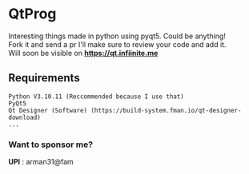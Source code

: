 # QtProg
Interesting things made in python using pyqt5. Could be anything!<br>
Fork it and send a pr I'll make sure to review your code and add it.<br>
Will soon be visible on **https://qt.infiinite.me**

## Requirements
```
Python V3.10.11 (Reccommended because I use that)
PyQt5
Qt Designer (Software) (https://build-system.fman.io/qt-designer-download)
...
```

### Want to sponsor me? 
**UPI** : arman31@fam
